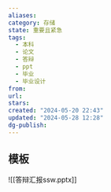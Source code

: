```yaml
---
aliases: 
category: 存储
state: 重要且紧急
tags:
  - 本科
  - 论文
  - 答辩
  - ppt
  - 毕业
  - 毕业设计
from: 
url: 
stars: 
created: "2024-05-20 22:43"
updated: "2024-05-28 12:28"
dg-publish: 
---
```

## 模板
![[答辩汇报ssw.pptx]]